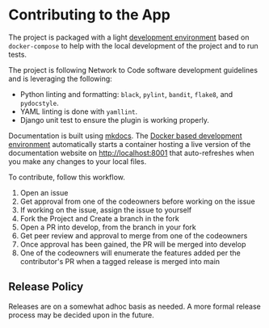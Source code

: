 # Contributing to the App

The project is packaged with a light [development environment](dev_environment.md) based on `docker-compose` to help with the local development of the project and to run tests.

The project is following Network to Code software development guidelines and is leveraging the following:

- Python linting and formatting: `black`, `pylint`, `bandit`, `flake8`, and `pydocstyle`.
- YAML linting is done with `yamllint`.
- Django unit test to ensure the plugin is working properly.

Documentation is built using [mkdocs](https://www.mkdocs.org/). The [Docker based development environment](dev_environment.md#docker-development-environment) automatically starts a container hosting a live version of the documentation website on [http://localhost:8001](http://localhost:8001) that auto-refreshes when you make any changes to your local files.

To contribute, follow this workflow.

1. Open an issue
2. Get approval from one of the codeowners before working on the issue
3. If working on the issue, assign the issue to yourself
4. Fork the Project and Create a branch in the fork
5. Open a PR into develop, from the branch in your fork
6. Get peer review and approval to merge from one of the codeowners
7. Once approval has been gained, the PR will be merged into develop
8. One of the codeowners will enumerate the features added per the contributor's PR when a tagged release is merged into main

## Release Policy

Releases are on a somewhat adhoc basis as needed. A more formal release process may be decided upon in the future.
